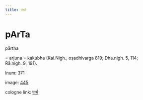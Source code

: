 ```yaml
---
title: पार्थ
---
```


# pArTa

pārtha  <div n="P" />= arjuna = kakubha (Kai.Nigh., oṣadhivarga 819; Dha.nigh. 5, 114; <div n="lb" />Rā.nigh. 9, 191).

lnum: 371

image: [445](https://www.sanskrit-lexicon.uni-koeln.de/scans/csl-apidev/servepdf.php?dict=snp&page=445)

cologne link: [पार्थ](https://sanskrit-lexicon.uni-koeln.de/scans/csl-apidev/getword.php?dict=snp&key=पार्थ)

